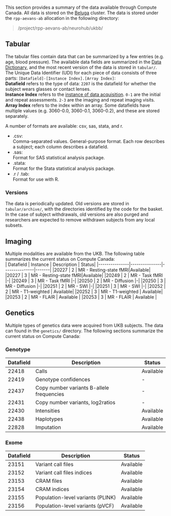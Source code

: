 This section provides a summary of the data available through Compute Canada. All data is stored on the [Beluga](https://docs.computecanada.ca/wiki/B%C3%A9luga/en) cluster. The data is stored under the `rpp-aevans-ab` allocation in the following directory:  
> /project/rpp-aevans-ab/neurohub/ukbb/  

## Tabular
The tabular files contain data that can be summarized by a few entries (e.g. age, blood pressure). The available data fields are summarized in the [Data Dictionary](src/dataset.html), and the most recent version of the data is stored in `tabular/`. The Unique Data Identifier (UDI) for each piece of data consists of three parts: `[Datafield]-[Instance Index].[Array Index]`:  
**Datafield** refers to the type of data: `2207` is the datafield for whether the subject wears glasses or contact lenses.  
**Instance Index** refers to the [instance of data acquisition](https://biobank.ndph.ox.ac.uk/ukb/instance.cgi?id=2). `0-1` are the initial and repeat assessments. `2-3` are the imaging and repeat imaging visits.  
**Array Index** refers to the index within an array. Some datafields have multiple values (e.g. 3060-0.0, 3060-0.1, 3060-0.2), and these are stored separately.  
  
A number of formats are available: csv, sas, stata, and r.  
- .csv:  
	Comma-separated values. General-purpose format. Each row describes a subject; each column describes a datafield.  
- .sas:  
	Format for SAS statistical analysis package.  
- .stata:  
	Format for the Stata statistical analysis package.  
- .r / .tab:  
	Format for use with R.  
  
### Versions  
The data is periodically updated. Old versions are stored in `tabular/archive/`, with the directories identified by the code for the basket. In the case of subject withdrawals, old versions are also purged and researchers are expected to remove withdrawn subjects from any local subsets.  
  
## Imaging  
Multiple modalities are available from the UKB. The following table summarizes the current status on Compute Canada:  
| Datafield	| Instance	| Description	| Status|
|---------------|---------------|---------------|-------|
|20227		| 2		| MR - Resting-state fMRI|Available|
|20227		| 3		| MR - Resting-state fMRI|Available|
|20249		| 2		| MR - Task fMRI	|-|
|20249		| 3		| MR - Task fMRI	|-|
|20250		| 2		| MR - Diffusion	|-|
|20250		| 3		| MR - Diffusion	|-|
|20251		| 2		| MR - SWI	|-|
|20251		| 3		| MR - SWI	|-|
|20252		| 2		| MR - T1-weighted 	| Available|
|20252		| 3		| MR - T1-weighted 	| Available|
|20253		| 2		| MR - FLAIR	| Available |
|20253		| 3		| MR - FLAIR	| Available |


## Genetics
Multiple types of genetics data were acquired from UKB subjects. The data can found in the `genetics/` directory. The following sections summarize the current status on Compute Canada:  
### Genotype  
|Datafield	|Description	|Status|
|---------------|---------------|------|
|22418		|Calls		|Available|
|22419		|Genotype confidences |-|
|22437		|Copy number variants B-allele frequencies |-|
|22431		|Copy number variants, log2ratios |-|
|22430		|Intensities	|Available|
|22438		|Haplotypes	|Available|
|22828		|Imputation	|Available|

### Exome
|Datafield	|Description	|Status|
|---------------|---------------|------|
|23151		|Variant call files|Available|
|23152		|Variant call files indices|Available|
|23153		|CRAM files	|Available|
|23154		|CRAM indices	|Available|
|23155		|Population-level variants (PLINK)|Available|
|23156		|Population-level variants (pVCF)|Available|

